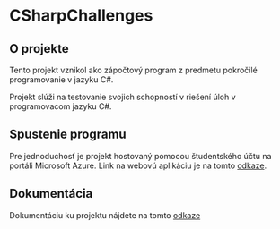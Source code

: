 # CSharpChallenges

## O projekte

Tento projekt vznikol ako zápočtový program z predmetu pokročilé programovanie v jazyku C#.

Projekt slúži na testovanie svojich schopností v riešení úloh v programovacom jazyku C#.

## Spustenie programu

Pre jednoduchosť je projekt hostovaný pomocou študentského účtu na portáli Microsoft Azure. Link na webovú aplikáciu je na tomto [odkaze](https://charpchallenges.azurewebsites.net/).

## Dokumentácia

Dokumentáciu ku projektu nájdete na tomto [odkaze](dokumentacia.md)